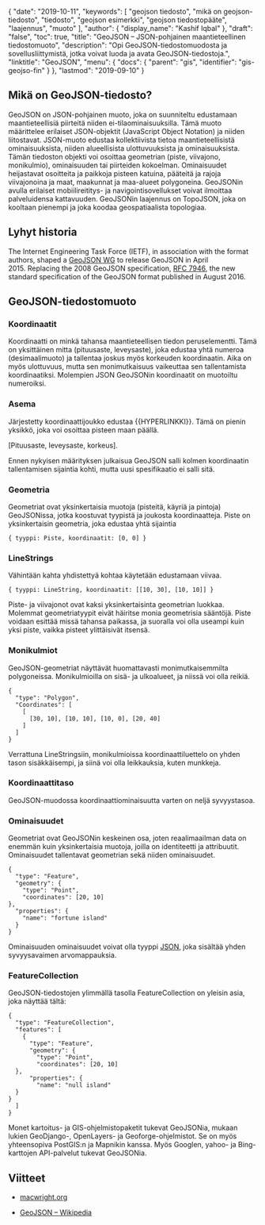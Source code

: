 {
  "date": "2019-10-11",
  "keywords": [
"geojson tiedosto",
"mikä on geojson-tiedosto",
"tiedosto",
"geojson esimerkki",
"geojson tiedostopääte",
"laajennus",
"muoto"
],
  "author": {
    "display_name": "Kashif Iqbal"
},
  "draft": "false",
  "toc": true,
  "title": "GeoJSON – JSON-pohjainen maantieteellinen tiedostomuoto",
  "description": "Opi GeoJSON-tiedostomuodosta ja sovellusliittymistä, jotka voivat luoda ja avata GeoJSON-tiedostoja.",
  "linktitle": "GeoJSON",
  "menu": {
    "docs": {
      "parent": "gis",
      "identifier": "gis-geojso-fin"
}
},
  "lastmod": "2019-09-10"
}

## Mikä on GeoJSON-tiedosto?

GeoJSON on JSON-pohjainen muoto, joka on suunniteltu edustamaan maantieteellisiä piirteitä niiden ei-tilaominaisuuksilla. Tämä muoto määrittelee erilaiset JSON-objektit (JavaScript Object Notation) ja niiden liitostavat. JSON-muoto edustaa kollektiivista tietoa maantieteellisistä ominaisuuksista, niiden alueellisista ulottuvuuksista ja ominaisuuksista. Tämän tiedoston objekti voi osoittaa geometrian (piste, viivajono, monikulmio), ominaisuuden tai piirteiden kokoelman. Ominaisuudet heijastavat osoitteita ja paikkoja pisteen katuina, pääteitä ja rajoja viivajonoina ja maat, maakunnat ja maa-alueet polygoneina. GeoJSONin avulla erilaiset mobiilireititys- ja navigointisovellukset voivat ilmoittaa palveluidensa kattavuuden. GeoJSONin laajennus on TopoJSON, joka on kooltaan pienempi ja joka koodaa geospatiaalista topologiaa.

## Lyhyt historia ##

The Internet Engineering Task Force (IETF), in association with the format authors, shaped a [GeoJSON WG](https://datatracker.ietf.org/wg/geojson/charter/) to release GeoJSON in April 2015. Replacing the 2008 GeoJSON specification, [RFC 7946](https://tools.ietf.org/html/rfc7946), the new standard specification of the GeoJSON format published in August 2016.

## GeoJSON-tiedostomuoto ##

### Koordinaatit ###

Koordinaatti on minkä tahansa maantieteellisen tiedon peruselementti. Tämä on yksittäinen mitta (pituusaste, leveysaste), joka edustaa yhtä numeroa (desimaalimuoto) ja tallentaa joskus myös korkeuden koordinaatin. Aika on myös ulottuvuus, mutta sen monimutkaisuus vaikeuttaa sen tallentamista koordinaatiksi. Molempien JSON GeoJSONin koordinaatit on muotoiltu numeroiksi.

### Asema ###

Järjestetty koordinaattijoukko edustaa {{HYPERLINKKI}}. Tämä on pienin yksikkö, joka voi osoittaa pisteen maan päällä.

[Pituusaste, leveysaste, korkeus].

Ennen nykyisen määrityksen julkaisua GeoJSON salli kolmen koordinaatin tallentamisen sijaintia kohti, mutta uusi spesifikaatio ei salli sitä.

### Geometria ###

Geometriat ovat yksinkertaisia muotoja (pisteitä, käyriä ja pintoja) GeoJSONissa, jotka koostuvat tyypistä ja joukosta koordinaatteja. Piste on yksinkertaisin geometria, joka edustaa yhtä sijaintia

`{ tyyppi: Piste, koordinaatit: [0, 0] }`

### LineStrings ###

Vähintään kahta yhdistettyä kohtaa käytetään edustamaan viivaa.

`{ tyyppi: LineString, koordinaatit: [[10, 30], [10, 10]] }`

Piste- ja viivajonot ovat kaksi yksinkertaisinta geometrian luokkaa. Molemmat geometriatyypit eivät häiritse monia geometrisia sääntöjä. Piste voidaan esittää missä tahansa paikassa, ja suoralla voi olla useampi kuin yksi piste, vaikka pisteet ylittäisivät itsensä.

### Monikulmiot ###

GeoJSON-geometriat näyttävät huomattavasti monimutkaisemmilta polygoneissa. Monikulmioilla on sisä- ja ulkoalueet, ja niissä voi olla reikiä.

```
{
  "type": "Polygon",
  "Coordinates": [
    [
      [30, 10], [10, 10], [10, 0], [20, 40]
    ]
  ]
}
```

Verrattuna LineStringsiin, monikulmioissa koordinaattiluettelo on yhden tason sisäkkäisempi, ja siinä voi olla leikkauksia, kuten munkkeja.

### Koordinaattitaso ###

GeoJSON-muodossa koordinaattiominaisuutta varten on neljä syvyystasoa.

### Ominaisuudet ###

Geometriat ovat GeoJSONin keskeinen osa, joten reaalimaailman data on enemmän kuin yksinkertaisia muotoja, joilla on identiteetti ja attribuutit. Ominaisuudet tallentavat geometrian sekä niiden ominaisuudet.

```
{
  "type": "Feature",
  "geometry": {
    "type": "Point",
    "coordinates": [20, 10]
},
  "properties": {
    "name": "fortune island"
  }
}

```

Ominaisuuden ominaisuudet voivat olla tyyppi [JSON](http://json.org/), joka sisältää yhden syvyysavaimen arvomappauksia.

### FeatureCollection ###

GeoJSON-tiedostojen ylimmällä tasolla FeatureCollection on yleisin asia, joka näyttää tältä:

```
{
  "type": "FeatureCollection",
  "features": [
    {
      "type": "Feature",
      "geometry": {
        "type": "Point",
        "coordinates": [20, 10]
  },
      "properties": {
        "name": "null island"
  }
}
  ]
}
```

Monet kartoitus- ja GIS-ohjelmistopaketit tukevat GeoJSONia, mukaan lukien GeoDjango-, OpenLayers- ja Geoforge-ohjelmistot. Se on myös yhteensopiva PostGIS:n ja Mapnikin kanssa. Myös Googlen, yahoo- ja Bing-karttojen API-palvelut tukevat GeoJSONia.

## Viitteet ##

* [macwright.org](https://macwright.org/2015/03/23/geojson-second-bite.html)

* [GeoJSON – Wikipedia](https://en.wikipedia.org/wiki/GeoJSON)


